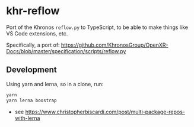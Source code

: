 # khr-reflow

<!--
Copyright 2021, Collabora, Ltd.
SPDX-License-Identifier: CC-BY-4.0
-->

Port of the Khronos `reflow.py` to TypeScript, to be able to make things like VS Code extensions, etc.

Specifically, a port of: https://github.com/KhronosGroup/OpenXR-Docs/blob/master/specification/scripts/reflow.py

## Development

Using yarn and lerna, so in a clone, run:

```sh
yarn
yarn lerna boostrap
```

- see <https://www.christopherbiscardi.com/post/multi-package-repos-with-lerna>
